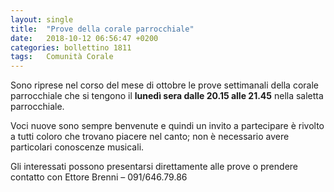 ```yaml
---
layout: single
title:  "Prove della corale parrocchiale"
date:   2018-10-12 06:56:47 +0200
categories: bollettino 1811
tags: 	Comunità Corale
---
```



Sono riprese nel corso del mese di ottobre le prove settimanali della corale parrocchiale che si tengono il **lunedì sera dalle 20.15 alle 21.45** nella saletta parrocchiale. 

Voci nuove sono sempre benvenute e quindi un invito a partecipare è rivolto a tutti coloro che trovano piacere nel canto; non è necessario avere particolari conoscenze musicali. 

Gli interessati possono presentarsi direttamente alle prove o prendere contatto con Ettore Brenni – 091/646.79.86
